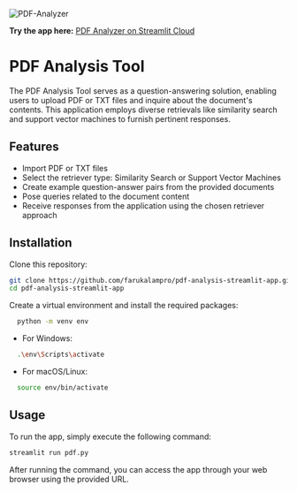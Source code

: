 
![PDF-Analyzer](https://github.com/farukalampro/pdf-analysis-streamlit-app/assets/92469073/0adc9c1a-a273-458b-9fb3-ad9b6dba2f4b)


**Try the app here:** [PDF Analyzer on Streamlit Cloud](https://pdf-analysis-tool.streamlit.app/)

# PDF Analysis Tool

The PDF Analysis Tool serves as a question-answering solution, enabling users to upload PDF or TXT files and inquire about the document's contents. This application employs diverse retrievals like similarity search and support vector machines to furnish pertinent responses.

## Features

- Import PDF or TXT files
- Select the retriever type: Similarity Search or Support Vector Machines
- Create example question-answer pairs from the provided documents
- Pose queries related to the document content
- Receive responses from the application using the chosen retriever approach

## Installation

Clone this repository:

```bash
git clone https://github.com/farukalampro/pdf-analysis-streamlit-app.git
cd pdf-analysis-streamlit-app
```

Create a virtual environment and install the required packages:

```bash
  python -m venv env
```
 - For Windows:
```bash
  .\env\Scripts\activate
```
 - For macOS/Linux:
```bash
  source env/bin/activate
```

## Usage
To run the app, simply execute the following command:

```bash
streamlit run pdf.py
```

After running the command, you can access the app through your web browser using the provided URL.


